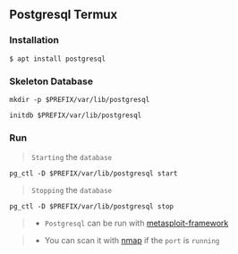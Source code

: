 ## Postgresql Termux

### Installation

```
$ apt install postgresql
```

### Skeleton Database

```
mkdir -p $PREFIX/var/lib/postgresql
```
```
initdb $PREFIX/var/lib/postgresql
```

### Run

> `Starting` the `database`
```
pg_ctl -D $PREFIX/var/lib/postgresql start
```

> `Stopping` the `database`
```
pg_ctl -D $PREFIX/var/lib/postgresql stop
```
>* `Postgresql` can be run with [metasploit-framework](../metasploit-framework)

>* You can scan it with [nmap](../nmap) if the `port` is `running`

